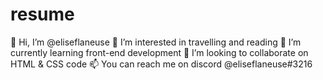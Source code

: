 # resume
👋 Hi, I’m @eliseflaneuse
👀 I’m interested in travelling and reading
🌱 I’m currently learning front-end development
💞️ I’m looking to collaborate on HTML & CSS code
📫 You can reach me on discord @eliseflaneuse#3216

